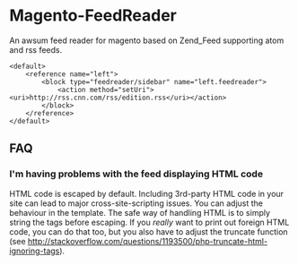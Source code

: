Magento-FeedReader
==================

An awsum feed reader for magento based on Zend_Feed supporting atom and rss
feeds.

    <default>
        <reference name="left">
            <block type="feedreader/sidebar" name="left.feedreader">
                <action method="setUri"><uri>http://rss.cnn.com/rss/edition.rss</uri></action>
            </block>
        </reference>
    </default>

FAQ
---

###  I'm having problems with the feed displaying HTML code

HTML code is escaped by default. Including 3rd-party HTML code in your site can
lead to major cross-site-scripting issues. You can adjust the behaviour in the
template. The safe way of handling HTML is to simply string the tags before
escaping. If you *really* want to print out foreign HTML code, you can do that
too, but you also have to adjust the truncate function
(see http://stackoverflow.com/questions/1193500/php-truncate-html-ignoring-tags).
